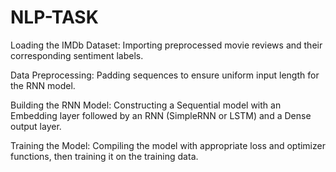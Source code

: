 # NLP-TASK

Loading the IMDb Dataset: Importing preprocessed movie reviews and their corresponding sentiment labels.

Data Preprocessing: Padding sequences to ensure uniform input length for the RNN model.

Building the RNN Model: Constructing a Sequential model with an Embedding layer followed by an RNN (SimpleRNN or LSTM) and a Dense output layer.

Training the Model: Compiling the model with appropriate loss and optimizer functions, then training it on the training data.
